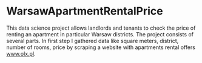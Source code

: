 # WarsawApartmentRentalPrice

This data science project allows landlords and tenants to check the price of renting an apartment in particular Warsaw districts. The project consists of several parts. In first step I gathered data like square meters, district, number of rooms, price by scraping 
a website with apartments rental offers www.olx.pl.
